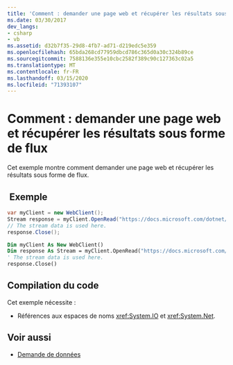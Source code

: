 ```yaml
---
title: 'Comment : demander une page web et récupérer les résultats sous forme de flux'
ms.date: 03/30/2017
dev_langs:
- csharp
- vb
ms.assetid: d32b7f35-29d8-4fb7-ad71-d219edc5e359
ms.openlocfilehash: 65bda268cd77959dbcd786c365d0a30c324b89ce
ms.sourcegitcommit: 7588136e355e10cbc2582f389c90c127363c02a5
ms.translationtype: MT
ms.contentlocale: fr-FR
ms.lasthandoff: 03/15/2020
ms.locfileid: "71393107"
---
```

# <a name="how-to-request-a-web-page-and-retrieve-the-results-as-a-stream"></a>Comment : demander une page web et récupérer les résultats sous forme de flux

Cet exemple montre comment demander une page web et récupérer les résultats sous forme de flux.
  
## <a name="example"></a> Exemple

```csharp
var myClient = new WebClient();
Stream response = myClient.OpenRead("https://docs.microsoft.com/dotnet/");
// The stream data is used here.
response.Close();
```

```vb
Dim myClient As New WebClient()
Dim response As Stream = myClient.OpenRead("https://docs.microsoft.com/dotnet/")
' The stream data is used here.
response.Close()
```

## <a name="compiling-the-code"></a>Compilation du code

 Cet exemple nécessite :

- Références aux espaces de noms <xref:System.IO> et <xref:System.Net>.

## <a name="see-also"></a>Voir aussi

- [Demande de données](requesting-data.md)
